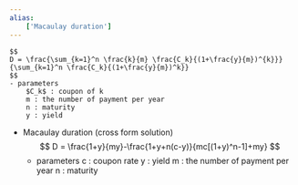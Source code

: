 ```yaml
---
alias:
    ['Macaulay duration']
---
```

    $$
    D = \frac{\sum_{k=1}^n \frac{k}{m} \frac{C_k}{(1+\frac{y}{m})^{k}}}{\sum_{k=1}^n \frac{C_k}{(1+\frac{y}{m})^k}}
    $$
    - parameters
        $C_k$ : coupon of k
        m : the number of payment per year
        n : maturity
        y : yield
- Macaulay duration (cross form solution)
    $$
    D = \frac{1+y}{my}-\frac{1+y+n(c-y)}{mc[(1+y)^n-1]+my}
    $$
    - parameters
        c : coupon rate
        y : yield
        m : the number of payment per year
        n : maturity